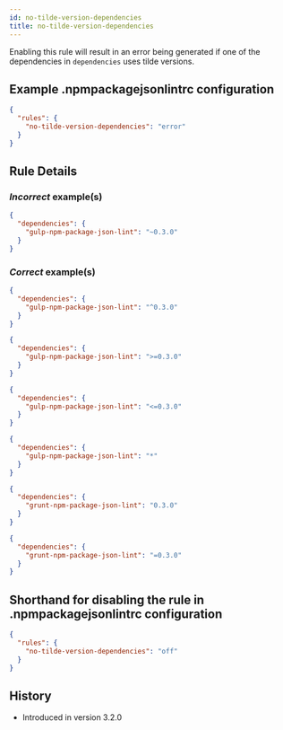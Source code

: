 ```yaml
---
id: no-tilde-version-dependencies
title: no-tilde-version-dependencies
---
```


Enabling this rule will result in an error being generated if one of the dependencies in `dependencies` uses tilde versions.

## Example .npmpackagejsonlintrc configuration

```json
{
  "rules": {
    "no-tilde-version-dependencies": "error"
  }
}
```

## Rule Details

### *Incorrect* example(s)

```json
{
  "dependencies": {
    "gulp-npm-package-json-lint": "~0.3.0"
  }
}
```

### *Correct* example(s)

```json
{
  "dependencies": {
    "gulp-npm-package-json-lint": "^0.3.0"
  }
}
```

```json
{
  "dependencies": {
    "gulp-npm-package-json-lint": ">=0.3.0"
  }
}
```

```json
{
  "dependencies": {
    "gulp-npm-package-json-lint": "<=0.3.0"
  }
}
```

```json
{
  "dependencies": {
    "gulp-npm-package-json-lint": "*"
  }
}
```

```json
{
  "dependencies": {
    "grunt-npm-package-json-lint": "0.3.0"
  }
}
```

```json
{
  "dependencies": {
    "grunt-npm-package-json-lint": "=0.3.0"
  }
}
```

## Shorthand for disabling the rule in .npmpackagejsonlintrc configuration

```json
{
  "rules": {
    "no-tilde-version-dependencies": "off"
  }
}
```

## History

* Introduced in version 3.2.0
